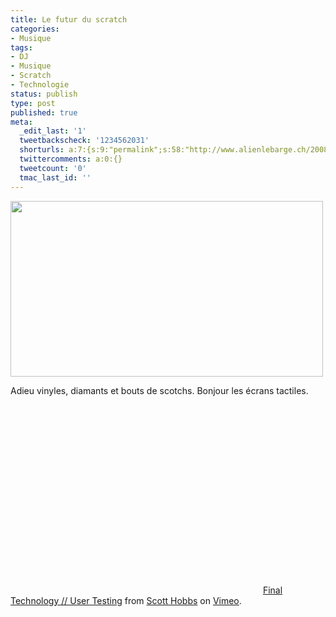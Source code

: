 ```yaml
---
title: Le futur du scratch
categories:
- Musique
tags:
- DJ
- Musique
- Scratch
- Technologie
status: publish
type: post
published: true
meta:
  _edit_last: '1'
  tweetbackscheck: '1234562031'
  shorturls: a:7:{s:9:"permalink";s:58:"http://www.alienlebarge.ch/2008/06/06/le-futur-du-scratch/";s:7:"tinyurl";s:25:"http://tinyurl.com/atlm4u";s:4:"isgd";s:17:"http://is.gd/iA30";s:5:"bitly";s:18:"http://bit.ly/qydq";s:5:"snipr";s:22:"http://snipr.com/bedmm";s:5:"snurl";s:22:"http://snurl.com/bedmm";s:7:"snipurl";s:24:"http://snipurl.com/bedmm";}
  twittercomments: a:0:{}
  tweetcount: '0'
  tmac_last_id: ''
---
```

<img class="alignnone size-medium wp-image-528" title="vinyles" src="https://dlgjp9x71cipk.cloudfront.net/2008/06/vinyles.png" alt="" width="500" height="281" />

Adieu vinyles, diamants et bouts de scotchs.
Bonjour les écrans tactiles.

<!--more-->

<object classid="clsid:d27cdb6e-ae6d-11cf-96b8-444553540000" width="400" height="302" codebase="http://download.macromedia.com/pub/shockwave/cabs/flash/swflash.cab#version=6,0,40,0"><param name="allowfullscreen" value="true" /><param name="allowscriptaccess" value="always" /><param name="src" value="http://www.vimeo.com/moogaloop.swf?clip_id=913378&amp;server=www.vimeo.com&amp;show_title=1&amp;show_byline=1&amp;show_portrait=0&amp;color=&amp;fullscreen=1" /><embed type="application/x-shockwave-flash" width="400" height="302" src="http://www.vimeo.com/moogaloop.swf?clip_id=913378&amp;server=www.vimeo.com&amp;show_title=1&amp;show_byline=1&amp;show_portrait=0&amp;color=&amp;fullscreen=1" allowscriptaccess="always" allowfullscreen="true"></embed></object>
<a href="http://www.vimeo.com/913378?pg=embed&amp;sec=913378">Final Technology // User Testing</a> from <a href="http://www.vimeo.com/user392525?pg=embed&amp;sec=913378">Scott Hobbs</a> on <a href="http://vimeo.com?pg=embed&amp;sec=913378">Vimeo</a>.
